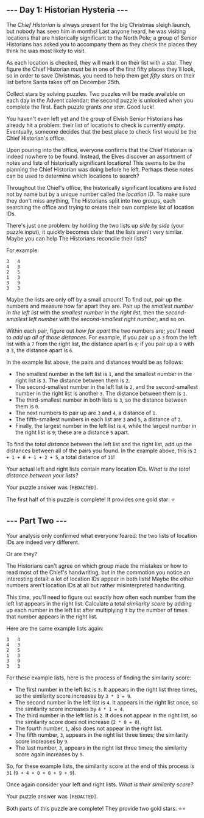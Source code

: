 ## \--- Day 1: Historian Hysteria ---

The _Chief Historian_ is always present for the big Christmas sleigh launch, but nobody has seen him in months! Last anyone heard, he was visiting locations that are historically significant to the North Pole; a group of Senior Historians has asked you to accompany them as they check the places they think he was most likely to visit.

As each location is checked, they will mark it on their list with a _star_. They figure the Chief Historian _must_ be in one of the first fifty places they'll look, so in order to save Christmas, you need to help them get _fifty stars_ on their list before Santa takes off on December 25th.

Collect stars by solving puzzles. Two puzzles will be made available on each day in the Advent calendar; the second puzzle is unlocked when you complete the first. Each puzzle grants _one star_. Good luck!

You haven't even left yet and the group of Elvish Senior Historians has already hit a problem: their list of locations to check is currently _empty_. Eventually, someone decides that the best place to check first would be the Chief Historian's office.

Upon pouring into the office, everyone confirms that the Chief Historian is indeed nowhere to be found. Instead, the Elves discover an assortment of notes and lists of historically significant locations! This seems to be the planning the Chief Historian was doing before he left. Perhaps these notes can be used to determine which locations to search?

Throughout the Chief's office, the historically significant locations are listed not by name but by a unique number called the _location ID_. To make sure they don't miss anything, The Historians split into two groups, each searching the office and trying to create their own complete list of location IDs.

There's just one problem: by holding the two lists up _side by side_ (your puzzle input), it quickly becomes clear that the lists aren't very similar. Maybe you can help The Historians reconcile their lists?

For example:

```
3   4
4   3
2   5
1   3
3   9
3   3
```

Maybe the lists are only off by a small amount! To find out, pair up the numbers and measure how far apart they are. Pair up the _smallest number in the left list_ with the _smallest number in the right list_, then the _second-smallest left number_ with the _second-smallest right number_, and so on.

Within each pair, figure out _how far apart_ the two numbers are; you'll need to _add up all of those distances_. For example, if you pair up a `3` from the left list with a `7` from the right list, the distance apart is `4`; if you pair up a `9` with a `3`, the distance apart is `6`.

In the example list above, the pairs and distances would be as follows:

- The smallest number in the left list is `1`, and the smallest number in the right list is `3`. The distance between them is `2`.
- The second-smallest number in the left list is `2`, and the second-smallest number in the right list is another `3`. The distance between them is `1`.
- The third-smallest number in both lists is `3`, so the distance between them is `0`.
- The next numbers to pair up are `3` and `4`, a distance of `1`.
- The fifth-smallest numbers in each list are `3` and `5`, a distance of `2`.
- Finally, the largest number in the left list is `4`, while the largest number in the right list is `9`; these are a distance `5` apart.

To find the _total distance_ between the left list and the right list, add up the distances between all of the pairs you found. In the example above, this is `2 + 1 + 0 + 1 + 2 + 5`, a total distance of `11`!

Your actual left and right lists contain many location IDs. _What is the total distance between your lists?_

Your puzzle answer was `[REDACTED]`.

The first half of this puzzle is complete! It provides one gold star: ⭐

## \--- Part Two ---

Your analysis only confirmed what everyone feared: the two lists of location IDs are indeed very different.

Or are they?

The Historians can't agree on which group made the mistakes _or_ how to read most of the Chief's handwriting, but in the commotion you notice an interesting detail: a lot of location IDs appear in both lists! Maybe the other numbers aren't location IDs at all but rather misinterpreted handwriting.

This time, you'll need to figure out exactly how often each number from the left list appears in the right list. Calculate a total _similarity score_ by adding up each number in the left list after multiplying it by the number of times that number appears in the right list.

Here are the same example lists again:

```
3   4
4   3
2   5
1   3
3   9
3   3
```

For these example lists, here is the process of finding the similarity score:

- The first number in the left list is `3`. It appears in the right list three times, so the similarity score increases by `3 * 3 = 9`.
- The second number in the left list is `4`. It appears in the right list once, so the similarity score increases by `4 * 1 = 4`.
- The third number in the left list is `2`. It does not appear in the right list, so the similarity score does not increase (`2 * 0 = 0`).
- The fourth number, `1`, also does not appear in the right list.
- The fifth number, `3`, appears in the right list three times; the similarity score increases by `9`.
- The last number, `3`, appears in the right list three times; the similarity score again increases by `9`.

So, for these example lists, the similarity score at the end of this process is `31` (`9 + 4 + 0 + 0 + 9 + 9`).

Once again consider your left and right lists. _What is their similarity score?_

Your puzzle answer was `[REDACTED]`.

Both parts of this puzzle are complete! They provide two gold stars: ⭐⭐
